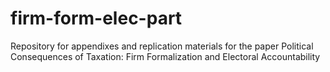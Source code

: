 # firm-form-elec-part
Repository for appendixes and replication materials for the paper Political Consequences of Taxation: Firm Formalization and Electoral Accountability

